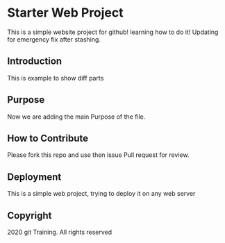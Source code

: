 # Starter Web Project

This is a simple website project for github! learning how to do it! Updating for emergency fix after stashing.

## Introduction

This is example to show diff parts

## Purpose

Now we are adding the main Purpose of the file. 

## How to Contribute

Please fork this repo and use then issue Pull request for review.

## Deployment


This is a simple web project, trying to deploy it on any web server


## Copyright

2020 git Training. All rights reserved
